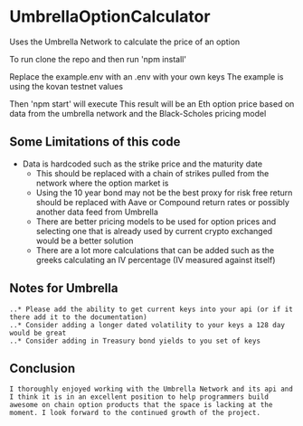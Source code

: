 # UmbrellaOptionCalculator
Uses the Umbrella Network to calculate the price of an option

To run clone the repo and then run 'npm install'

Replace the example.env with an .env with your own keys
  The example is using the kovan testnet values

Then 'npm start' will execute
  This result will be an Eth option price based on data from the umbrella network and the Black-Scholes pricing model
  
  
## Some Limitations of this code
  * Data is hardcoded such as the strike price and the maturity date
    *  This should be replaced with a chain of strikes pulled from the network where the option market is
    * Using the 10 year bond may not be the best proxy for risk free return should be replaced with Aave or Compound return rates or possibly another data feed from Umbrella
    * There are better pricing models to be used for option prices and selecting one that is already used by current crypto exchanged would be a better solution
    * There are a lot more calculations that can be added such as the greeks calculating an IV percentage (IV measured against itself)
    
## Notes for Umbrella
    ..* Please add the ability to get current keys into your api (or if it there add it to the documentation)
    ..* Consider adding a longer dated volatility to your keys a 128 day would be great
    ..* Consider adding in Treasury bond yields to you set of keys
    
## Conclusion
    I thoroughly enjoyed working with the Umbrella Network and its api and I think it is in an excellent position to help programmers build awesome on chain option products that the space is lacking at the moment. I look forward to the continued growth of the project.   
  

